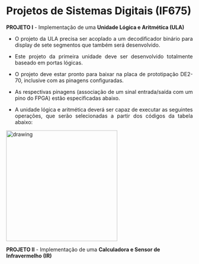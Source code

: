 # Projetos de Sistemas Digitais (IF675)

**PROJETO I** - Implementação de uma **Unidade Lógica e Aritmética (ULA)**

* <p align="justify">O projeto da ULA precisa ser acoplado a um decodificador binário para display de sete segmentos que também será desenvolvido.
* <p align="justify">Este projeto da primeira unidade deve ser  desenvolvido totalmente baseado em portas lógicas.
* <p align="justify">O projeto deve estar pronto para baixar na placa de prototipação DE2-70, inclusive com as pinagens configuradas.
* <p align="justify">As respectivas pinagens (associação de um sinal  entrada/saída com um pino do FPGA) estão especificadas abaixo.
* <p align="justify">A unidade lógica e aritmética deverá ser capaz de executar as seguintes operações, que serão selecionadas a partir dos códigos da tabela abaixo:

<img src="https://github.com/ribeirowski/projeto_SD/blob/main/imagens/operacoes_ula.png" alt="drawing" width="300" align="center"/>

<br>

**PROJETO II** - Implementação de uma **Calculadora e Sensor de Infravermelho (IR)**
